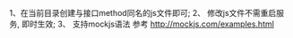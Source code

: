 1、在当前目录创建与接口method同名的js文件即可;
2、 修改js文件不需重启服务, 即时生效;
3、 支持mockjs语法 参考 http://mockjs.com/examples.html